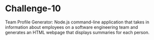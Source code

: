# Challenge-10

Team Profile Generator:
Node.js command-line application that takes in information about employees on a software engineering team and generates an HTML webpage that displays summaries for each person.
